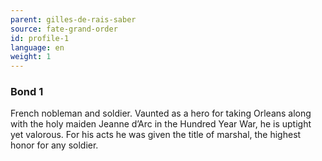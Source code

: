 ```yaml
---
parent: gilles-de-rais-saber
source: fate-grand-order
id: profile-1
language: en
weight: 1
---
```


### Bond 1

French nobleman and soldier. Vaunted as a hero for taking Orleans along with the holy
maiden Jeanne d’Arc in the Hundred Year War, he is uptight yet valorous.
For his acts he was given the title of marshal, the highest honor for any soldier.
